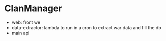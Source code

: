 # ClanManager

- web: front we
- data-extractor: lambda to run in a cron to extract war data and fill the db
- main api